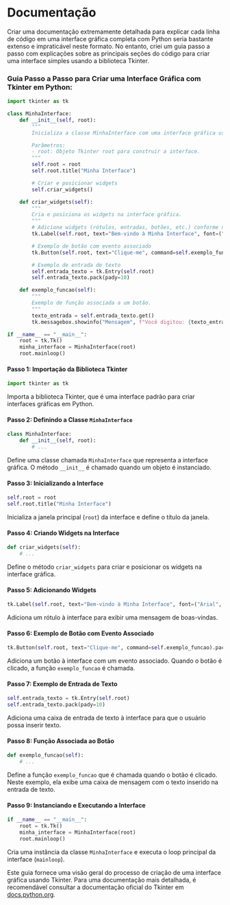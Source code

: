 # Documentação

Criar uma documentação extremamente detalhada para explicar cada linha de código em uma interface gráfica completa com Python seria bastante extenso e impraticável neste formato. No entanto, criei um guia passo a passo com explicações sobre as principais seções do código para criar uma interface simples usando a biblioteca Tkinter.

### Guia Passo a Passo para Criar uma Interface Gráfica com Tkinter em Python:

```python
import tkinter as tk

class MinhaInterface:
    def __init__(self, root):
        """
        Inicializa a classe MinhaInterface com uma interface gráfica usando Tkinter.

        Parâmetros:
        - root: Objeto Tkinter root para construir a interface.
        """
        self.root = root
        self.root.title("Minha Interface")

        # Criar e posicionar widgets
        self.criar_widgets()

    def criar_widgets(self):
        """
        Cria e posiciona os widgets na interface gráfica.
        """
        # Adicione widgets (rótulos, entradas, botões, etc.) conforme necessário
        tk.Label(self.root, text="Bem-vindo à Minha Interface", font=("Arial", 16)).pack(pady=10)

        # Exemplo de botão com evento associado
        tk.Button(self.root, text="Clique-me", command=self.exemplo_funcao).pack(pady=10)

        # Exemplo de entrada de texto
        self.entrada_texto = tk.Entry(self.root)
        self.entrada_texto.pack(pady=10)

    def exemplo_funcao(self):
        """
        Exemplo de função associada a um botão.
        """
        texto_entrada = self.entrada_texto.get()
        tk.messagebox.showinfo("Mensagem", f"Você digitou: {texto_entrada}")

if __name__ == "__main__":
    root = tk.Tk()
    minha_interface = MinhaInterface(root)
    root.mainloop()
```

#### Passo 1: Importação da Biblioteca Tkinter
```python
import tkinter as tk
```
Importa a biblioteca Tkinter, que é uma interface padrão para criar interfaces gráficas em Python.

#### Passo 2: Definindo a Classe `MinhaInterface`
```python
class MinhaInterface:
    def __init__(self, root):
        # ...
```
Define uma classe chamada `MinhaInterface` que representa a interface gráfica. O método `__init__` é chamado quando um objeto é instanciado.

#### Passo 3: Inicializando a Interface
```python
self.root = root
self.root.title("Minha Interface")
```
Inicializa a janela principal (`root`) da interface e define o título da janela.

#### Passo 4: Criando Widgets na Interface
```python
def criar_widgets(self):
    # ...
```
Define o método `criar_widgets` para criar e posicionar os widgets na interface gráfica.

#### Passo 5: Adicionando Widgets
```python
tk.Label(self.root, text="Bem-vindo à Minha Interface", font=("Arial", 16)).pack(pady=10)
```
Adiciona um rótulo à interface para exibir uma mensagem de boas-vindas.

#### Passo 6: Exemplo de Botão com Evento Associado
```python
tk.Button(self.root, text="Clique-me", command=self.exemplo_funcao).pack(pady=10)
```
Adiciona um botão à interface com um evento associado. Quando o botão é clicado, a função `exemplo_funcao` é chamada.

#### Passo 7: Exemplo de Entrada de Texto
```python
self.entrada_texto = tk.Entry(self.root)
self.entrada_texto.pack(pady=10)
```
Adiciona uma caixa de entrada de texto à interface para que o usuário possa inserir texto.

#### Passo 8: Função Associada ao Botão
```python
def exemplo_funcao(self):
    # ...
```
Define a função `exemplo_funcao` que é chamada quando o botão é clicado. Neste exemplo, ela exibe uma caixa de mensagem com o texto inserido na entrada de texto.

#### Passo 9: Instanciando e Executando a Interface
```python
if __name__ == "__main__":
    root = tk.Tk()
    minha_interface = MinhaInterface(root)
    root.mainloop()
```
Cria uma instância da classe `MinhaInterface` e executa o loop principal da interface (`mainloop`).

Este guia fornece uma visão geral do processo de criação de uma interface gráfica usando Tkinter. Para uma documentação mais detalhada, é recomendável consultar a documentação oficial do Tkinter em [docs.python.org](https://docs.python.org/3/library/tkinter.html).

